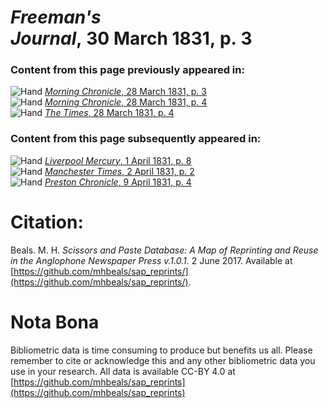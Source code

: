 # *Freeman's Journal*, 30 March 1831, p. 3  
  
### Content from this page previously appeared in:  
![Hand](http://scissorsandpaste.net/wp-content/uploads/2017/06/smallhandpointer.png) [*Morning Chronicle*, 28 March 1831, p. 3](https://mhbeals.github.io/sap_html/Morning-Chronicle/Morning-Chronicle-28-March-1831-p-3)  
![Hand](http://scissorsandpaste.net/wp-content/uploads/2017/06/smallhandpointer.png) [*Morning Chronicle*, 28 March 1831, p. 4](https://mhbeals.github.io/sap_html/Morning-Chronicle/Morning-Chronicle-28-March-1831-p-4)  
![Hand](http://scissorsandpaste.net/wp-content/uploads/2017/06/smallhandpointer.png) [*The Times*, 28 March 1831, p. 4](https://mhbeals.github.io/sap_html/The-Times/The-Times-28-March-1831-p-4)  
  
### Content from this page subsequently appeared in:  
![Hand](http://scissorsandpaste.net/wp-content/uploads/2017/06/smallhandpointer.png) [*Liverpool Mercury*, 1 April 1831, p. 8](https://mhbeals.github.io/sap_html/Liverpool-Mercury/Liverpool-Mercury-1-April-1831-p-8)  
![Hand](http://scissorsandpaste.net/wp-content/uploads/2017/06/smallhandpointer.png) [*Manchester Times*, 2 April 1831, p. 2](https://mhbeals.github.io/sap_html/Manchester-Times/Manchester-Times-2-April-1831-p-2)  
![Hand](http://scissorsandpaste.net/wp-content/uploads/2017/06/smallhandpointer.png) [*Preston Chronicle*, 9 April 1831, p. 4](https://mhbeals.github.io/sap_html/Preston-Chronicle/Preston-Chronicle-9-April-1831-p-4)  


# Citation: 

Beals. M. H. *Scissors and Paste Database: A Map of Reprinting and Reuse in the Anglophone Newspaper Press v.1.0.1.* 2 June 2017. Available at [https://github.com/mhbeals/sap_reprints/](https://github.com/mhbeals/sap_reprints/). 

# Nota Bona

Bibliometric data is time consuming to produce but benefits us all. Please remember to cite or acknowledge this and any other bibliometric data you use in your research. All data is available CC-BY 4.0 at [https://github.com/mhbeals/sap_reprints](https://github.com/mhbeals/sap_reprints)